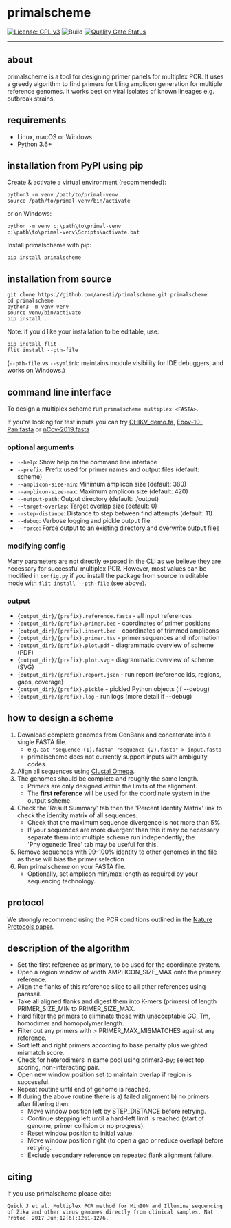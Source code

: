 # primalscheme

[![License: GPL v3](https://img.shields.io/badge/License-GPLv3-blue.svg)](https://www.gnu.org/licenses/gpl-3.0)
![Build](https://github.com/aresti/primalscheme/workflows/Build/badge.svg)
[![Quality Gate Status](https://sonarcloud.io/api/project_badges/measure?project=aresti_primalscheme&metric=alert_status)](https://sonarcloud.io/dashboard?id=aresti_primalscheme)

---

## about

primalscheme is a tool for designing primer panels for multiplex PCR. It uses a greedy algorithm to find primers for tiling amplicon generation for multiple reference genomes. It works best on viral isolates of known lineages e.g. outbreak strains.

## requirements

* Linux, macOS or Windows
* Python 3.6+

## installation from PyPI using pip

Create & activate a virtual environment (recommended):

```shell
python3 -m venv /path/to/primal-venv
source /path/to/primal-venv/bin/activate
```

or on Windows:

```shell
python -m venv c:\path\to\primal-venv
c:\path\to\primal-venv\Scripts\activate.bat
```

Install primalscheme with pip:

```shell
pip install primalscheme
```

## installation from source

```shell
git clone https://github.com/aresti/primalscheme.git primalscheme
cd primalscheme
python3 -m venv venv
source venv/bin/activate
pip install .
```

Note: if you'd like your installation to be editable, use:

```shell
pip install flit
flit install --pth-file
```

(`--pth-file` vs `--symlink`: maintains module visibility for IDE debuggers, and works on Windows.)

## command line interface

To design a multiplex scheme run `primalscheme multiplex <FASTA>`.

If you're looking for test inputs you can try [CHIKV_demo.fa](tests/inputs/CHIKV_demo.fa), [Ebov-10-Pan.fasta](tests/inputs/Ebov-10-Pan.fasta) or [nCov-2019.fasta](tests/inputs/nCov-2019.fasta)

### optional arguments

* `--help`: Show help on the command line interface
* `--prefix`: Prefix used for primer names and output files (default: scheme)
* `--amplicon-size-min`: Minimum amplicon size (default: 380)
* `--amplicon-size-max`: Maximum amplicon size (default: 420)
* `--output-path`: Output directory (default: ./output)
* `--target-overlap`: Target overlap size (default: 0)
* `--step-distance`: Distance to step between find attempts (default: 11)
* `--debug`: Verbose logging and pickle output file
* `--force`: Force output to an existing directory and overwrite output files

### modifying config

Many parameters are not directly exposed in the CLI as we believe they are necessary for successful multiplex PCR. However, most values can be modified in `config.py` if you install the package from source in editable mode with `flit install --pth-file` (see above).

### output

* `{output_dir}/{prefix}.reference.fasta` - all input references
* `{output_dir}/{prefix}.primer.bed` - coordinates of primer positions
* `{output_dir}/{prefix}.insert.bed` - coordinates of trimmed amplicons
* `{output_dir}/{prefix}.primer.tsv` - primer sequences and information
* `{output_dir}/{prefix}.plot.pdf` - diagrammatic overview of scheme (PDF)
* `{output_dir}/{prefix}.plot.svg` - diagrammatic overview of scheme (SVG)
* `{output_dir}/{prefix}.report.json` - run report (reference ids, regions, gaps, coverage)
* `{output_dir}/{prefix}.pickle` - pickled Python objects (if --debug)
* `{output_dir}/{prefix}.log` - run logs (more detail if --debug)

## how to design a scheme

1. Download complete genomes from GenBank and concatenate into a single FASTA file.
    * e.g. `cat "sequence (1).fasta" "sequence (2).fasta" > input.fasta`
    * primalscheme does not currently support inputs with ambiguity codes.
2. Align all sequences using [Clustal Omega](https://www.ebi.ac.uk/Tools/msa/clustalo/).
3. The genomes should be complete and roughly the same length.
    * Primers are only designed within the limits of the alignment.
    * The **first reference** will be used for the coordinate system in the output scheme.
4. Check the 'Result Summary' tab then the 'Percent Identity Matrix' link to check the identity matrix of all sequences.
    * Check that the maximum sequence divergence is not more than 5%.
    * If your sequences are more divergent than this it may be necessary separate them into multiple scheme run independently; the 'Phylogenetic Tree' tab may be useful for this.
5. Remove sequences with 99-100% identity to other genomes in the file as these will bias the primer selection
6. Run primalscheme on your FASTA file.
    * Optionally, set amplicon min/max length as required by your sequencing technology.

## protocol

We strongly recommend using the PCR conditions outlined in the [Nature Protocols paper](http://www.nature.com/nprot/journal/v12/n6/full/nprot.2017.066.html).

## description of the algorithm

* Set the first reference as primary, to be used for the coordinate system.
* Open a region window of width AMPLICON_SIZE_MAX onto the primary reference.
* Align the flanks of this reference slice to all other references using parasail.
* Take all aligned flanks and digest them into K-mers (primers) of length PRIMER_SIZE_MIN to PRIMER_SIZE_MAX.
* Hard filter the primers to eliminate those with unacceptable GC, Tm, homodimer and homopolymer length.
* Filter out any primers with > PRIMER_MAX_MISMATCHES against any reference.
* Sort left and right primers according to base penalty plus weighted mismatch score.
* Check for heterodimers in same pool using primer3-py; select top scoring, non-interacting pair.
* Open new window position set to maintain overlap if region is successful.
* Repeat routine until end of genome is reached.
* If during the above routine there is a) failed alignment b) no primers after filtering then:
  * Move window position left by STEP_DISTANCE before retrying.
  * Continue stepping left until a hard-left limit is reached (start of genome, primer collision or no progress).
  * Reset window position to initial value.
  * Move window position right (to open a gap or reduce overlap) before retrying.
  * Exclude secondary reference on repeated flank alignment failure.

## citing

If you use primalscheme please cite:

```Quick J et al. Multiplex PCR method for MinION and Illumina sequencing of Zika and other virus genomes directly from clinical samples. Nat Protoc. 2017 Jun;12(6):1261-1276.```
